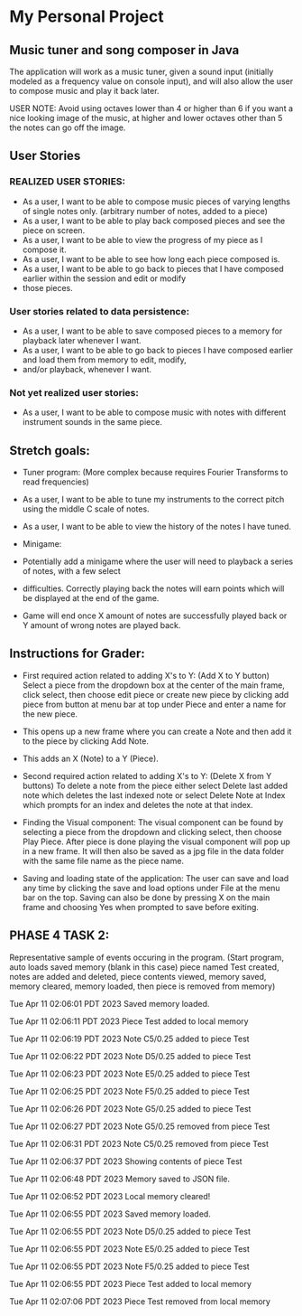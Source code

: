 # My Personal Project

## Music tuner and song composer in Java
The application will work as a music tuner, given a sound input (initially modeled as a frequency value on
console input), and will also allow the user to compose music and play it back later. 

USER NOTE: Avoid using octaves lower than 4 or higher than 6 if you want a nice looking image of the music, at 
higher and lower octaves other than 5 the notes can go off the image. 

## User Stories
### REALIZED USER STORIES:
- As a user, I want to be able to compose music pieces of varying lengths of single notes only.
(arbitrary number of notes, added to a piece)
- As a user, I want to be able to play back composed pieces and see the piece on screen.
- As a user, I want to be able to view the progress of my piece as I compose it. 
- As a user, I want to be able to see how long each piece composed is.
- As a user, I want to be able to go back to pieces that I have composed earlier within the session and edit or modify
- those pieces. 
### User stories related to data persistence:
- As a user, I want to be able to save composed pieces to a memory for playback later whenever I want.
- As a user, I want to be able to go back to pieces I have composed earlier and load them from memory to edit, modify,
- and/or playback, whenever I want. 

### Not yet realized user stories:
- As a user, I want to be able to compose music with notes with different instrument sounds in the same piece.
 

## Stretch goals:
- Tuner program: (More complex because requires Fourier Transforms to read frequencies)
- As a user, I want to be able to tune my instruments to the correct pitch using the middle C scale of notes.
- As a user, I want to be able to view the history of the notes I have tuned.

- Minigame:
- Potentially add a minigame where the user will need to playback a series of notes, with a few select
- difficulties. Correctly playing back the notes will earn points which will be displayed at the end of the game.
- Game will end once X amount of notes are successfully played back or Y amount of wrong notes are played back.

## Instructions for Grader:
- First required action related to adding X's to Y: (Add X to Y button)
Select a piece from the dropdown box at the center of the main frame, click select, then choose edit piece
or create new piece by clicking add piece from button at menu bar at top under Piece and enter a name for the new piece.
- This opens up a new frame where you can create a Note and then add it to the piece by clicking Add Note.
- This adds an X (Note) to a Y (Piece).

- Second required action related to adding X's to Y: (Delete X from Y buttons)
To delete a note from the piece either select Delete last added note which deletes the last indexed note or select
Delete Note at Index which prompts for an index and deletes the note at that index. 

- Finding the Visual component:
The visual component can be found by selecting a piece from the dropdown and clicking select, then choose Play Piece.
After piece is done playing the visual component will pop up in a new frame. It will then also be saved as a jpg file
in the data folder with the same file name as the piece name. 

- Saving and loading state of the application:
The user can save and load any time by clicking the save and load options under File at the menu bar on the top. 
Saving can also be done by pressing X on the main frame and choosing Yes when prompted to save before exiting. 


## PHASE 4 TASK 2:
Representative sample of events occuring in the program. (Start program, auto loads saved memory (blank in this case)
piece named Test created, notes are added and deleted, piece contents viewed, memory saved, memory cleared, 
memory loaded, then piece is removed from memory)

Tue Apr 11 02:06:01 PDT 2023
Saved memory loaded.

Tue Apr 11 02:06:11 PDT 2023
Piece Test added to local memory

Tue Apr 11 02:06:19 PDT 2023
Note C5/0.25  added to piece Test

Tue Apr 11 02:06:22 PDT 2023
Note D5/0.25  added to piece Test

Tue Apr 11 02:06:23 PDT 2023
Note E5/0.25  added to piece Test

Tue Apr 11 02:06:25 PDT 2023
Note F5/0.25  added to piece Test

Tue Apr 11 02:06:26 PDT 2023
Note G5/0.25  added to piece Test

Tue Apr 11 02:06:27 PDT 2023
Note G5/0.25  removed from piece Test

Tue Apr 11 02:06:31 PDT 2023
Note C5/0.25  removed from piece Test

Tue Apr 11 02:06:37 PDT 2023
Showing contents of piece Test

Tue Apr 11 02:06:48 PDT 2023
Memory saved to JSON file.

Tue Apr 11 02:06:52 PDT 2023
Local memory cleared!

Tue Apr 11 02:06:55 PDT 2023
Saved memory loaded.

Tue Apr 11 02:06:55 PDT 2023
Note D5/0.25  added to piece Test

Tue Apr 11 02:06:55 PDT 2023
Note E5/0.25  added to piece Test

Tue Apr 11 02:06:55 PDT 2023
Note F5/0.25  added to piece Test

Tue Apr 11 02:06:55 PDT 2023
Piece Test added to local memory

Tue Apr 11 02:07:06 PDT 2023
Piece Test removed from local memory
